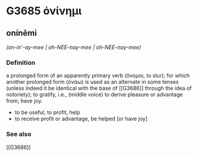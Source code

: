 # G3685 ὀνίνημι

## onínēmi

_(on-in'-ay-mee | oh-NEE-nay-mee | oh-NEE-nay-mee)_

### Definition

a prolonged form of an apparently primary verb (ὄνομαι, to slur); for which another prolonged form (ὀνάω) is used as an alternate in some tenses (unless indeed it be identical with the base of [[G3686]] through the idea of notoriety); to gratify, i.e., (middle voice) to derive pleasure or advantage from; have joy.

- to be useful, to profit, help
- to receive profit or advantage, be helped [or have joy]

### See also

[[G3686]]

